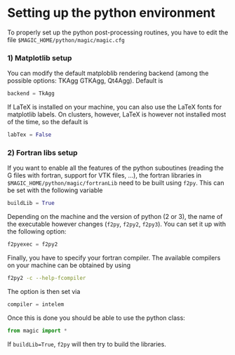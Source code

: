 # Setting up the python environment

To properly set up the python post-processing routines, you have to edit the file `$MAGIC_HOME/python/magic/magic.cfg`

### 1) Matplotlib setup

You can modify the default matploblib rendering backend (among the possible options: TKAgg GTKAgg, Qt4Agg). Default is

```python
backend = TkAgg
```
If LaTeX is installed on your machine, you can also use the LaTeX fonts for matplotlib labels. On clusters, however, LaTeX is however not installed most of the time, so the default is

```python
labTex = False
```
### 2) Fortran libs setup

If you want to enable all the features of the python suboutines (reading the G files with fortran, support for VTK files, ...), the fortran libraries in `$MAGIC_HOME/python/magic/fortranLib`  need to be built using `f2py`.
This can be set with the following variable

```python
buildLib = True
```
Depending on the machine and the version of python (2 or 3), the name of the executable however changes (`f2py`, `f2py2`, `f2py3`).
You can set it up with the following option:

```python
f2pyexec = f2py2
```
Finally, you have to specify your fortran compiler. The available compilers on your machine can be obtained by using

```sh
f2py2 -c --help-fcompiler
```
The option is then set via

```python
compiler = intelem
````

Once this is done you should be able to use the python class:

```python
from magic import *
````

If `buildLib=True`, `f2py` will then try to build the libraries.
